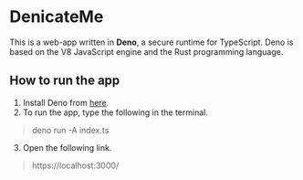 # DenicateMe

This is a web-app written in **Deno**, a secure runtime for TypeScript. Deno is based on the V8 JavaScript engine and the Rust programming language.

## How to run the app

1. Install Deno from [here](https://deno.land/#installation).
2. To run the app, type the following in the terminal.
> deno run -A index.ts
3. Open the following link.
> https://localhost:3000/